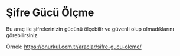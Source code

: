 # Şifre Gücü Ölçme
Bu araç ile şifrelerinizin gücünü ölçebilir ve güvenli olup olmadıklarını görebilirsiniz.

Örnek: https://onurkul.com.tr/araclar/sifre-gucu-olcme/
